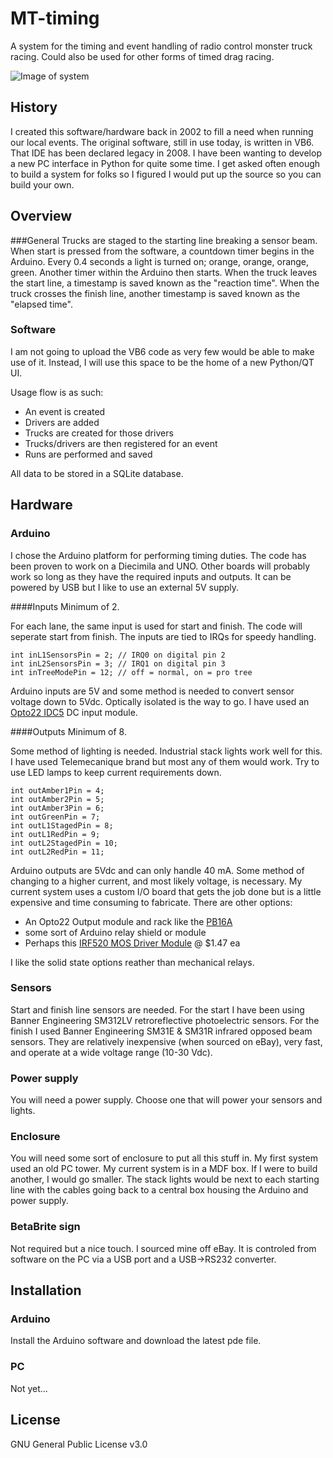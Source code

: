 # MT-timing
A system for the timing and event handling of radio control monster truck racing. Could also be used for other forms of timed drag racing.

![Image of system](http://nrctpa.org/photo_gallery/2014SpringNationals/album/Racing/slides/Image71.jpg)

## History
I created this software/hardware back in 2002 to fill a need when running our local events. The original software, still in use today, is written in VB6. That IDE has been declared legacy in 2008. I have been wanting to develop a new PC interface in Python for quite some time. I get asked often enough to build a system for folks so I figured I would put up the source so you can build your own.

## Overview

###General
Trucks are staged to the starting line breaking a sensor beam. When start is pressed from the software, a countdown timer begins in the Arduino. Every 0.4 seconds a light is turned on; orange, orange, orange, green. Another timer within the Arduino then starts. When the truck leaves the start line, a timestamp is saved known as the "reaction time". When the truck crosses the finish line, another timestamp is saved known as the "elapsed time". 

### Software
I am not going to upload the VB6 code as very few would be able to make use of it. Instead, I will use this space to be the home of a new Python/QT UI.

Usage flow is as such:
- An event is created
- Drivers are added
- Trucks are created for those drivers
- Trucks/drivers are then registered for an event
- Runs are performed and saved

All data to be stored in a SQLite database.

## Hardware

### Arduino
I chose the Arduino platform for performing timing duties. The code has been proven to work on a Diecimila and UNO. Other boards will probably work so long as they have the required inputs and outputs. It can be powered by USB but I like to use an external 5V supply.

####Inputs
Minimum of 2.

For each lane, the same input is used for start and finish. The code will seperate start from finish. The inputs are tied to IRQs for speedy handling.
```
int inL1SensorsPin = 2; // IRQ0 on digital pin 2 
int inL2SensorsPin = 3; // IRQ1 on digital pin 3
int inTreeModePin = 12; // off = normal, on = pro tree
```
Arduino inputs are 5V and some method is needed to convert sensor voltage down to 5Vdc. Optically isolated is the way to go. I have used an [Opto22 IDC5](http://www.opto22.com/site/pr_details.aspx?cid=4&item=IDC5) DC input module.

####Outputs
Minimum of 8.

Some method of lighting is needed. Industrial stack lights work well for this. I have used Telemecanique brand but most any of them would work. Try to use LED lamps to keep current requirements down.
```
int outAmber1Pin = 4;
int outAmber2Pin = 5;
int outAmber3Pin = 6;
int outGreenPin = 7;
int outL1StagedPin = 8;
int outL1RedPin = 9;
int outL2StagedPin = 10;
int outL2RedPin = 11;
```
Arduino outputs are 5Vdc and can only handle 40 mA. Some method of changing to a higher current, and most likely voltage, is necessary. My current system uses a custom I/O board that gets the job done but is a little expensive and time consuming to fabricate. There are other options:
- An Opto22 Output module and rack like the [PB16A](http://www.opto22.com/site/pr_details.aspx?cid=4&item=PB16A)
- some sort of Arduino relay shield or module
- Perhaps this [IRF520 MOS Driver Module](http://www.gearbest.com/sensors/pp_226185.html) @ $1.47 ea

I like the solid state options reather than mechanical relays. 

### Sensors
Start and finish line sensors are needed. For the start I have been using Banner Engineering SM312LV retroreflective photoelectric sensors. For the finish I used Banner Engineering SM31E & SM31R infrared opposed beam sensors. They are relatively inexpensive (when sourced on eBay), very fast, and operate at a wide voltage range (10-30 Vdc).
### Power supply
You will need a power supply. Choose one that will power your sensors and lights.
### Enclosure
You will need some sort of enclosure to put all this stuff in. My first system used an old PC tower. My current system is in a MDF box. If I were to build another, I would go smaller. The stack lights would be next to each starting line with the cables going back to a central box housing the Arduino and power supply.
### BetaBrite sign
Not required but a nice touch. I sourced mine off eBay. It is controled from software on the PC via a USB port and a USB->RS232 converter.

## Installation

### Arduino
Install the Arduino software and download the latest pde file.
### PC
Not yet...


## License
GNU General Public License v3.0
